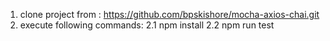 1. clone project from : https://github.com/bpskishore/mocha-axios-chai.git
2. execute following commands:
    2.1 npm install
    2.2 npm run test
